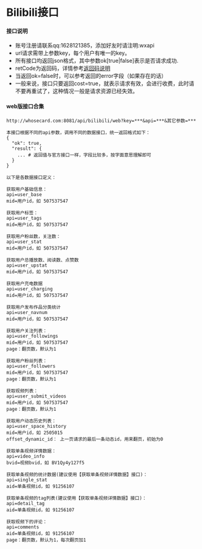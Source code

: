 # Bilibili接口

#### 接口说明
* 账号注册请联系qq:1628121385，添加好友时请注明:wxapi
* url请求需带上参数key，每个用户有唯一的key。
* 所有接口均返回json格式，其中参数ok[true|false]表示是否请求成功.
* retCode为返回码，详情参考[返回码说明](https://github.com/iwoods100/wxapi-doc/blob/master/retcode.md)
* 当返回ok=false时，可以参考返回的error字段（如果存在的话）
* 一般来说，接口只要返回cost=true，就表示请求有效，会进行收费，此时请不要再重试了，这种情况一般是请求资源已经失效。

#### web版接口合集

```
http://whosecard.com:8081/api/bilibili/web?key=***&api=***&其它参数=***

本接口根据不同的api参数，调用不同的数据接口，统一返回格式如下：
{
  "ok": true,
  "result": {
    ... # 返回值与官方接口一样，字段比较多，按字面意思理解即可
  }
}

以下是各数据接口定义：

获取用户基础信息：
api=user_base
mid=用户id，如 507537547

获取用户标签：
api=user_tags
mid=用户id，如 507537547

获取用户粉丝数，关注数：
api=user_stat
mid=用户id，如 507537547

获取用户总播放数、阅读数、点赞数
api=user_upstat
mid=用户id，如 507537547

获取用户充电数据
api=user_charging
mid=用户id，如 507537547

获取用户发布作品分类统计
api=user_navnum
mid=用户id，如 507537547

获取用户关注列表：
api=user_followings
mid=用户id，如 507537547
page：翻页数，默认为1

获取用户粉丝列表：
api=user_followers
mid=用户id，如 507537547
page：翻页数，默认为1

获取视频列表：
api=user_submit_videos
mid=用户id，如 507537547
page：翻页数，默认为1

获取用户动态历史列表：
api=user_space_history
mid=用户id，如 2505015
offset_dynamic_id： 上一页请求的最后一条动态id，用来翻页，初始为0

获取单条视频详情数据：
api=video_info
bvid=视频bvid，如 BV1Qy4y127f5

获取单条视频的统计数据(建议使用【获取单条视频详情数据】接口)：
api=single_stat
aid=单条视频id，如 91256107

获取单条视频的tag列表(建议使用【获取单条视频详情数据】接口)：
api=detail_tag
aid=单条视频id，如 91256107

获取视频下的评论：
api=comments
aid=单条视频id，如 91256107
page：翻页数，默认为1，每次翻页加1
```
